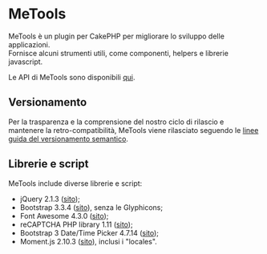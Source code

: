 # MeTools
MeTools è un plugin per CakePHP per migliorare lo sviluppo delle applicazioni.  
Fornisce alcuni strumenti utili, come componenti, helpers e librerie javascript.

Le API di MeTools sono disponibili [qui](http://repository.novatlantis.it/metools/API).

## Versionamento
Per la trasparenza e la comprensione del nostro ciclo di rilascio e mantenere la retro-compatibilità,
MeTools viene rilasciato seguendo le [linee guida del versionamento semantico](http://semver.org/lang/it).

## Librerie e script
MeTools include diverse librerie e script:

- jQuery 2.1.3 ([sito](http://jquery.com));
- Bootstrap 3.3.4 ([sito](http://getbootstrap.com)), senza le Glyphicons;
- Font Awesome 4.3.0 ([sito](http://fortawesome.github.com/Font-Awesome));
- reCAPTCHA PHP library 1.11 ([sito](https://developers.google.com/recaptcha));
- Bootstrap 3 Date/Time Picker 4.7.14 ([sito](https://github.com/Eonasdan/bootstrap-datetimepicker));
- Moment.js 2.10.3 ([sito](http://momentjs.com/)), inclusi i "locales".